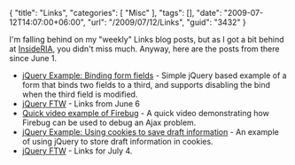 {
	"title": "Links",
	"categories": [
		"Misc"
	],
	"tags": [],
	"date": "2009-07-12T14:07:00+06:00",
	"url": "/2009/07/12/Links",
	"guid": "3432"
}

I'm falling behind on my "weekly" Links blog posts, but as I got a bit behind at <a href="http://www.insideria.com">InsideRIA</a>, you didn't miss much. Anyway, here are the posts from there since June 1.

<ul>
<li><a href="http://www.insideria.com/2009/06/jquery-example-binding-form-fi.html">jQuery Example: Binding form fields</a> - Simple jQuery based example of a form that binds two fields to a third, and supports disabling the bind when the third field is modified.</li>
<li><a href="http://www.insideria.com/2009/06/jquery-ftw-june-6.html">jQuery FTW</a> - Links from June 6</li>
<li><a href="http://www.insideria.com/2009/06/quick-video-example-of-firebug.html">Quick video example of Firebug</a> - A quick video demonstrating how Firebug can be used to debug an Ajax problem.</li>
<li><a href="http://www.insideria.com/2009/06/jquery-example---using-cookies.html">jQuery Example: Using cookies to save draft information</a> - An example of using jQuery to store draft information in cookies.</li>
<li><a href="http://www.insideria.com/2009/07/jquery-ftw-july-4.html">jQuery FTW</a> - Links for July 4.</li>
</ul>